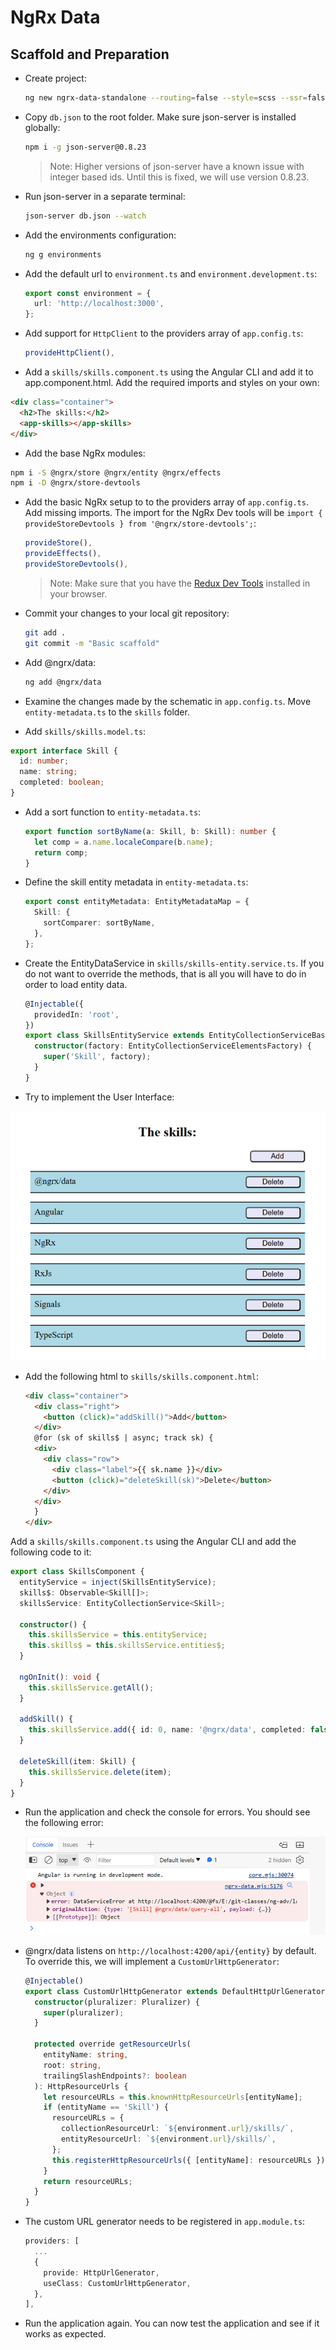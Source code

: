 # NgRx Data

## Scaffold and Preparation

- Create project:

  ```bash
  ng new ngrx-data-standalone --routing=false --style=scss --ssr=false
  ```

- Copy `db.json` to the root folder. Make sure json-server is installed globally:

  ```bash
  npm i -g json-server@0.8.23
  ```

  >Note: Higher versions of json-server have a known issue with integer based ids. Until this is fixed, we will use version 0.8.23.

- Run json-server in a separate terminal:

  ```bash
  json-server db.json --watch
  ```    

- Add the environments configuration:

  ```bash
  ng g environments
  ```

- Add the default url to `environment.ts` and `environment.development.ts`:

  ```typescript
  export const environment = {
    url: 'http://localhost:3000',
  };
  ```  

- Add support for `HttpClient` to the providers array of `app.config.ts`:

  ```typescript
  provideHttpClient(),
  ```

- Add a `skills/skills.component.ts` using the Angular CLI and add it to app.component.html. Add the required imports and styles on your own:

```html
<div class="container">
  <h2>The skills:</h2>
  <app-skills></app-skills>
</div>
```

- Add the base NgRx modules:

```bash
npm i -S @ngrx/store @ngrx/entity @ngrx/effects
npm i -D @ngrx/store-devtools
```

- Add the basic NgRx setup to to the providers array of `app.config.ts`. Add missing imports. The import for the NgRx Dev tools will be `import { provideStoreDevtools } from '@ngrx/store-devtools';`:

  ```typescript
  provideStore(),
  provideEffects(),
  provideStoreDevtools(),
  ```

  >Note: Make sure that you have the [Redux Dev Tools](https://chromewebstore.google.com/detail/redux-devtools/lmhkpmbekcpmknklioeibfkpmmfibljd?pli=1) installed in your browser. 

- Commit your changes to your local git repository:

  ```bash
  git add .
  git commit -m "Basic scaffold"
  ```

- Add @ngrx/data:

  ```bash
  ng add @ngrx/data
  ```

- Examine the changes made by the schematic in `app.config.ts`. Move `entity-metadata.ts` to the `skills` folder. 


- Add `skills/skills.model.ts`:

```typescript
export interface Skill {
  id: number;
  name: string;
  completed: boolean;
}
```

- Add a sort function to `entity-metadata.ts`:

  ```typescript
  export function sortByName(a: Skill, b: Skill): number {
    let comp = a.name.localeCompare(b.name);
    return comp;
  }
  ```

- Define the skill entity metadata in `entity-metadata.ts`:

  ```typescript
  export const entityMetadata: EntityMetadataMap = {
    Skill: {
      sortComparer: sortByName,
    },
  };
  ```

- Create the EntityDataService in `skills/skills-entity.service.ts`. If you do not want to override the methods, that is all you will have to do in order to load entity data.

  ```typescript
  @Injectable({
    providedIn: 'root',
  })
  export class SkillsEntityService extends EntityCollectionServiceBase<Skill> {
    constructor(factory: EntityCollectionServiceElementsFactory) {
      super('Skill', factory);
    }
  }
  ```

- Try to implement the User Interface:

![base-ui](_images/base-ui.png)

- Add the following html to `skills/skills.component.html`:

  ```html
  <div class="container">
    <div class="right">
      <button (click)="addSkill()">Add</button>
    </div>
    @for (sk of skills$ | async; track sk) {
    <div>
      <div class="row">
        <div class="label">{{ sk.name }}</div>
        <button (click)="deleteSkill(sk)">Delete</button>
      </div>
    </div>
    }
  </div>
  ```

Add a `skills/skills.component.ts` using the Angular CLI and add the following code to it:

```typescript
export class SkillsComponent {
  entityService = inject(SkillsEntityService);
  skills$: Observable<Skill[]>;
  skillsService: EntityCollectionService<Skill>;

  constructor() {
    this.skillsService = this.entityService;
    this.skills$ = this.skillsService.entities$;
  }

  ngOnInit(): void {
    this.skillsService.getAll();
  }

  addSkill() {
    this.skillsService.add({ id: 0, name: '@ngrx/data', completed: false });
  }

  deleteSkill(item: Skill) {
    this.skillsService.delete(item);
  }
}
```

- Run the application and check the console for errors. You should see the following error:

  ![error](_images/data-error.png)

- @ngrx/data listens on `http://localhost:4200/api/{entity}` by default. To override this, we will implement a `CustomUrlHttpGenerator`:

  ```typescript
  @Injectable()
  export class CustomUrlHttpGenerator extends DefaultHttpUrlGenerator {
    constructor(pluralizer: Pluralizer) {
      super(pluralizer);
    }

    protected override getResourceUrls(
      entityName: string,
      root: string,
      trailingSlashEndpoints?: boolean
    ): HttpResourceUrls {
      let resourceURLs = this.knownHttpResourceUrls[entityName];
      if (entityName == 'Skill') {
        resourceURLs = {
          collectionResourceUrl: `${environment.url}/skills/`,
          entityResourceUrl: `${environment.url}/skills/`,
        };
        this.registerHttpResourceUrls({ [entityName]: resourceURLs });
      }
      return resourceURLs;
    }
  }
  ```

- The custom URL generator needs to be registered in `app.module.ts`:

  ```typescript
  providers: [
    ...
    {
      provide: HttpUrlGenerator,
      useClass: CustomUrlHttpGenerator,
    },
  ],
  ```

- Run the application again. You can now test the application and see if it works as expected.
